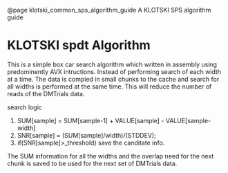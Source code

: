 @page klotski_common_sps_algorithm_guide A KLOTSKI SPS algorithm guide
# KLOTSKI spdt Algorithm

This is a simple box car search algorithm which written in assembly using predominently AVX intructions. Instead of performing search of each width at a time. The data is compied in small chunks to the cache and search for all widths is performed at the same time. This will reduce the number of reads of the DMTrials data.

search logic

1) SUM[sample] = SUM[sample-1] + VALUE[sample] - VALUE[sample-width]
2) SNR[sample]  = (SUM[sample]/width)/(STDDEV);
3) if(SNR[sample]>_threshold) save the canditate info.

The SUM information for all the widths and the overlap need for the next chunk is saved to be used for the next set of DMTrials data.
